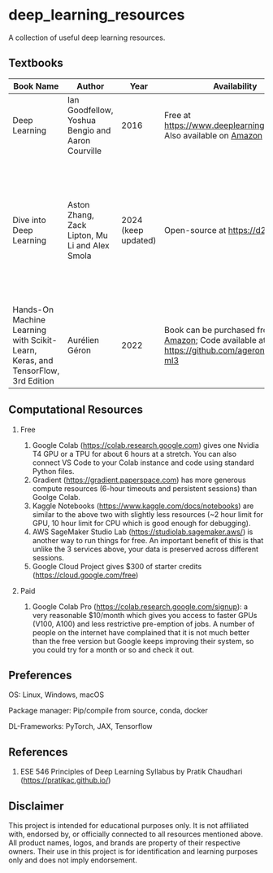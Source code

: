 # deep_learning_resources

A collection of useful deep learning resources.

## Textbooks

| Book Name                                                    | Author                                            | Year                | Availability                                                 | Comment                                                      |
| ------------------------------------------------------------ | ------------------------------------------------- | ------------------- | ------------------------------------------------------------ | ------------------------------------------------------------ |
| Deep Learning                                                | Ian Goodfellow, Yoshua Bengio and Aaron Courville | 2016                | Free at https://www.deeplearningbook.org; Also available on [Amazon](https://www.amazon.com/Deep-Learning-Adaptive-Computation-Machine/dp/0262035618/ref=sr_1_1?ie=UTF8&qid=1472485235&sr=8-1&keywords=deep+learning+book) | Build strong math fundations for Deep Learning               |
| Dive into Deep Learning                                      | Aston Zhang, Zack Lipton, Mu Li and Alex Smola    | 2024 (keep updated) | Open-source at https://d2l.ai                                | Good for hands-on learning: **Interactive** deep learning book with **code**, math, and discussions. Implemented with **PyTorch**, **NumPy/MXNet**, **JAX**, and **TensorFlow** |
| Hands-On Machine Learning with Scikit-Learn, Keras, and TensorFlow, 3rd Edition | Aurélien Géron                                    | 2022                | Book can be purchased from [Amazon](https://www.amazon.com/_/dp/1098125975?smid=ATVPDKIKX0DER&_encoding=UTF8&tag=oreilly20-20); Code available at https://github.com/ageron/handson-ml3 | Deep Learning in Python using Scikit-Learn, Keras and **TensorFlow 2**. |



## Computational Resources

1. Free
   1. Google Colab (https://colab.research.google.com) gives one Nvidia T4 GPU or a TPU for about 6 hours at a stretch. You can also connect VS Code to your Colab instance and code using standard Python files.
   2. Gradient (https://gradient.paperspace.com) has more generous compute resources (6-hour timeouts and persistent sessions) than Goolge Colab.
   3. Kaggle Notebooks (https://www.kaggle.com/docs/notebooks) are similar to the above two with slightly less resources (~2 hour limit for GPU, 10 hour limit for CPU which is good enough for debugging).
   4. AWS SageMaker Studio Lab (https://studiolab.sagemaker.aws/) is another way to run things for free. An important benefit of this is that unlike the 3 services above, your data is preserved across different sessions.
   5. Google Cloud Project gives $300 of starter credits (https://cloud.google.com/free)

2. Paid
   1. Google Colab Pro (https://colab.research.google.com/signup): a very reasonable $10/month which gives you access to faster GPUs (V100, A100) and less restrictive pre-emption of jobs. A number of people on the internet have complained that it is not much better than the free version but Google keeps improving their system, so you could try for a month or so and check it out.



## Preferences

OS: Linux, Windows, macOS

Package manager: Pip/compile from source, conda, docker

DL-Frameworks: PyTorch, JAX, Tensorflow



## References

1. ESE 546 Principles of Deep Learning Syllabus by Pratik Chaudhari (https://pratikac.github.io/)



## Disclaimer

This project is intended for educational purposes only. It is not affiliated with, endorsed by, or officially connected to all resources mentioned above. All product names, logos, and brands are property of their respective owners. Their use in this project is for identification and learning purposes only and does not imply endorsement.